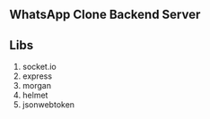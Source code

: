 ## WhatsApp Clone Backend Server


## Libs

1. socket.io 
2. express 
3. morgan 
4. helmet 
5. jsonwebtoken